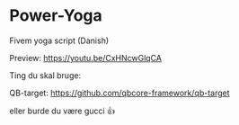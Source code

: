 # Power-Yoga
Fivem yoga script (Danish)

Preview:
https://youtu.be/CxHNcwGlqCA

Ting du skal bruge:

QB-target: https://github.com/qbcore-framework/qb-target

eller burde du være gucci 👍
